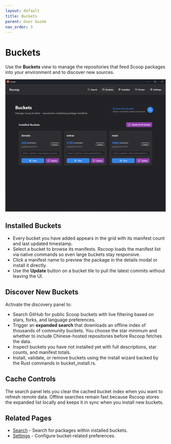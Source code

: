 ```yaml
---
layout: default
title: Buckets
parent: User Guide
nav_order: 3
---
```


# Buckets

Use the **Buckets** view to manage the repositories that feed Scoop packages into your environment and to discover new sources.

![bucket page](../assets/images/bucket.png)

## Installed Buckets

- Every bucket you have added appears in the grid with its manifest count and last updated timestamp.
- Select a bucket to browse its manifests. Rscoop loads the manifest list via native commands so even large buckets stay responsive.
- Click a manifest name to preview the package in the details modal or install it directly.
- Use the **Update** button on a bucket tile to pull the latest commits without leaving the UI.

## Discover New Buckets

Activate the discovery panel to:

- Search GitHub for public Scoop buckets with live filtering based on stars, forks, and language preferences.
- Trigger an **expanded search** that downloads an offline index of thousands of community buckets. You choose the star minimum and whether to include Chinese-hosted repositories before Rscoop fetches the data.
- Inspect buckets you have not installed yet with full descriptions, star counts, and manifest totals.
- Install, validate, or remove buckets using the install wizard backed by the Rust commands in bucket_install.rs.

## Cache Controls

The search panel lets you clear the cached bucket index when you want to refresh remote data. Offline searches remain fast because Rscoop stores the expanded list locally and keeps it in sync when you install new buckets.

## Related Pages

- [Search](../search.md) - Search for packages within installed buckets.
- [Settings](../settings.md) - Configure bucket-related preferences.